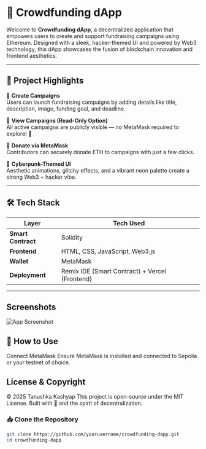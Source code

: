 # 🧠 Crowdfunding dApp

Welcome to **Crowdfunding dApp**, a decentralized application that empowers users to create and support fundraising campaigns using Ethereum. Designed with a sleek, hacker-themed UI and powered by Web3 technology, this dApp showcases the fusion of blockchain innovation and frontend aesthetics.

---

## 📌 Project Highlights

🔹 **Create Campaigns**  
Users can launch fundraising campaigns by adding details like title, description, image, funding goal, and deadline.

🔹 **View Campaigns (Read-Only Option)**  
All active campaigns are publicly visible — no MetaMask required to explore! 👀

🔹 **Donate via MetaMask**  
Contributors can securely donate ETH to campaigns with just a few clicks.

🔹 **Cyberpunk-Themed UI**  
Aesthetic animations, glitchy effects, and a vibrant neon palette create a strong Web3 + hacker vibe.

---

## 🛠️ Tech Stack

| Layer | Tech Used |
|-------|-----------|
| **Smart Contract** | Solidity |
| **Frontend** | HTML, CSS, JavaScript, Web3.js |
| **Wallet** | MetaMask |
| **Deployment** | Remix IDE (Smart Contract) + Vercel (Frontend) |

---
## Screenshots 
![ App Screenshot](./Screenshot(747).png)

## 🧪 How to Use
Connect MetaMask
Ensure MetaMask is installed and connected to Sepolia or your testnet of choice.

## License & Copyright
© 2025 Tanushka Kashyap
This project is open-source under the MIT License.
Built with 💚 and the spirit of decentralization.

### 📥 Clone the Repository
```bash
git clone https://github.com/yourusername/crowdfunding-dapp.git
cd crowdfunding-dapp



